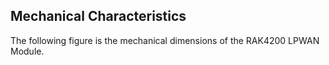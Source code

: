## Mechanical Characteristics

The following figure is the mechanical dimensions of the RAK4200 LPWAN Module.

<rk-img
  src="/assets/images/datasheet/rak4200/mechanical-dimensions.jpg"
  width="50%"
  figure-number="1"
  caption="Mechanical Dimensions"
/>